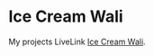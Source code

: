 # Ice Cream Wali 

My  projects LiveLink [Ice Cream Wali](https://github.com/facebook/create-react-app).



